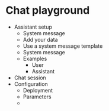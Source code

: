 # Chat playground

- Assistant setup
  - System message
  - Add your data
  - Use a system message template
  - System message
  - Examples
    - User
    - Assistant
- Chat session
- Configuration
  - Deployment
  - Parameters
  - 